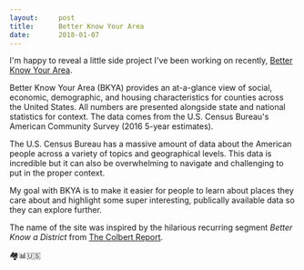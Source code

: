 ```yaml
---
layout:     post
title:      Better Know Your Area
date:       2018-01-07
---
```


I'm happy to reveal a little side project I've been working on recently,
[Better Know Your Area](http://betterknowyourarea.com).

Better Know Your Area (BKYA) provides an at-a-glance view of social, economic,
demographic, and housing characteristics for counties across the United States.
All numbers are presented alongside state and national statistics for context.
The data comes from the U.S. Census Bureau's American Community Survey (2016
5-year estimates).

The U.S. Census Bureau has a massive amount of data about the American people
across a variety of topics and geographical levels. This data is incredible but
it can also be overwhelming to navigate and challenging to put in the proper
context.

My goal with BKYA is to make it easier for people to learn about places they
care about and highlight some super interesting, publically available data so
they can explore further.

The name of the site was inspired by the hilarious recurring segment _Better
Know a District_ from
[The Colbert Report](http://www.cc.com/shows/the-colbert-report).

🏘📊🇺🇸
